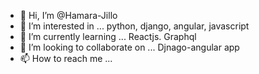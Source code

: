 - 👋 Hi, I’m @Hamara-Jillo
- 👀 I’m interested in ... python, django, angular, javascript
- 🌱 I’m currently learning ... Reactjs. Graphql
- 💞️ I’m looking to collaborate on ... Djnago-angular app
- 📫 How to reach me ...

<!---
Hamara-Jillo/Hamara-Jillo is a ✨ special ✨ repository because its `README.md` (this file) appears on your GitHub profile.
You can click the Preview link to take a look at your changes.
--->
